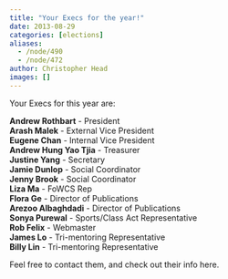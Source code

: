 ```yaml
---
title: "Your Execs for the year!"
date: 2013-08-29
categories: [elections]
aliases:
  - /node/490
  - /node/472
author: Christopher Head
images: []
---
```


<div class="field field-name-body field-type-text-with-summary field-label-hidden"><div class="field-items"><div class="field-item even"><p>Your Execs for this year are:</p>
<p><b>Andrew Rothbart</b> - President<br>
<b>Arash Malek</b> - External Vice President<br>
<b>Eugene Chan</b> - Internal Vice President<br>
<b>Andrew Hung Yao Tjia</b> - Treasurer<br>
<b>Justine Yang</b> - Secretary<br>
<b>Jamie Dunlop</b> - Social Coordinator<br>
<b>Jenny Brook</b> - Social Coordinator<br>
<b>Liza Ma</b> - FoWCS Rep<br>
<b>Flora Ge</b> - Director of Publications<br>
<b>Arezoo Albaghdadi</b> - Director of Publications<br>
<b>Sonya Purewal</b> - Sports/Class Act Representative<br>
<b>Rob Felix</b> - Webmaster<br>
<b>James Lo</b> - Tri-mentoring Representative<br>
<b>Billy Lin</b> - Tri-mentoring Representative</p>
<p>Feel free to contact them, and check out their info here.</p>
</div></div></div>    <footer>
          </footer>
